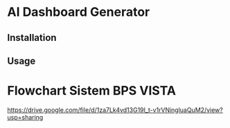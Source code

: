# AI Dashboard Generator


## Installation


## Usage

# Flowchart Sistem BPS VISTA
https://drive.google.com/file/d/1za7Lk4vd13G19I_t-v1rVNingluaQuM2/view?usp=sharing 



